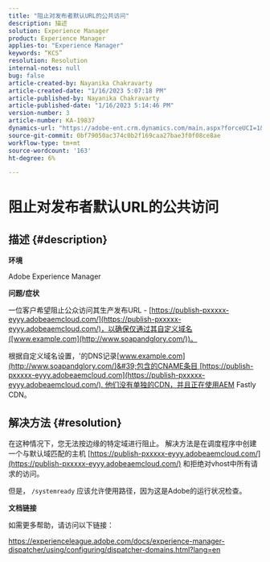 ```yaml
---
title: "阻止对发布者默认URL的公共访问"
description: 描述
solution: Experience Manager
product: Experience Manager
applies-to: "Experience Manager"
keywords: “KCS”
resolution: Resolution
internal-notes: null
bug: false
article-created-by: Nayanika Chakravarty
article-created-date: "1/16/2023 5:07:18 PM"
article-published-by: Nayanika Chakravarty
article-published-date: "1/16/2023 5:14:46 PM"
version-number: 3
article-number: KA-19837
dynamics-url: "https://adobe-ent.crm.dynamics.com/main.aspx?forceUCI=1&pagetype=entityrecord&etn=knowledgearticle&id=ccc74e35-c095-ed11-aad1-6045bd006149"
source-git-commit: 0bf79050ac374c0b2f169caa27bae3f0f08ce8ae
workflow-type: tm+mt
source-wordcount: '163'
ht-degree: 6%

---
```


# 阻止对发布者默认URL的公共访问

## 描述 {#description}


<b>环境</b>

Adobe Experience Manager

<b>问题/症状</b>

一位客户希望阻止公众访问其生产发布URL - [https://publish-pxxxxx-eyyy.adobeaemcloud.com/](https://publish-pxxxxx-eyyy.adobeaemcloud.com/)，以确保仅通过其自定义域名([www.example.com](http://www.soapandglory.com/))。

根据自定义域名设置，&#39;的DNS记录[www.example.com](http://www.soapandglory.com/)&#39;包含的CNAME条目 [https://publish-pxxxxx-eyyy.adobeaemcloud.com](https://publish-pxxxxx-eyyy.adobeaemcloud.com/). 他们没有单独的CDN，并且正在使用AEM Fastly CDN。


## 解决方法 {#resolution}


在这种情况下，您无法按边缘的特定域进行阻止。 解决方法是在调度程序中创建一个与默认域匹配的主机 [https://publish-pxxxxx-eyyy.adobeaemcloud.com/](https://publish-pxxxxx-eyyy.adobeaemcloud.com/) 和拒绝对vhost中所有请求的访问。

但是， `/systemready` 应该允许使用路径，因为这是Adobe的运行状况检查。

<b>文档链接</b>

如需更多帮助，请访问以下链接：

https://experienceleague.adobe.com/docs/experience-manager-dispatcher/using/configuring/dispatcher-domains.html?lang=en

